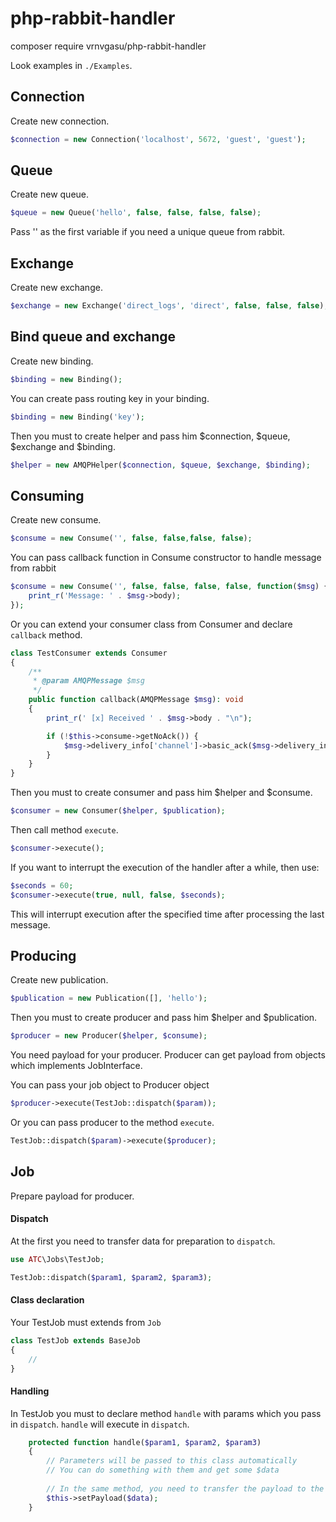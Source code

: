 # php-rabbit-handler

composer require vrnvgasu/php-rabbit-handler

Look examples in `./Examples`.

## Connection
Create new connection.
```php
$connection = new Connection('localhost', 5672, 'guest', 'guest');
```

## Queue
Create new queue.
```php
$queue = new Queue('hello', false, false, false, false);
```
Pass '' as the first variable if you need a unique queue from rabbit.

## Exchange
Create new exchange.
```php
$exchange = new Exchange('direct_logs', 'direct', false, false, false);
```

## Bind queue and exchange
Create new binding.
```php
$binding = new Binding();
```
You can create pass routing key in your binding.
```php
$binding = new Binding('key');
```

Then you must to create helper and pass him $connection, $queue, $exchange and $binding.
```php
$helper = new AMQPHelper($connection, $queue, $exchange, $binding);
```

## Consuming
Create new consume.
```php
$consume = new Consume('', false, false,false, false);
```

You can pass callback function in Consume constructor to handle message from rabbit
```php
$consume = new Consume('', false, false, false, false, function($msg) {
    print_r('Message: ' . $msg->body);
});
```

Or you can extend your consumer class from Consumer and declare `callback` method.
```php
class TestConsumer extends Consumer
{
    /**
     * @param AMQPMessage $msg
     */
    public function callback(AMQPMessage $msg): void
    {
        print_r(' [x] Received ' . $msg->body . "\n");

        if (!$this->consume->getNoAck()) {
            $msg->delivery_info['channel']->basic_ack($msg->delivery_info['delivery_tag']);
        }
    }
}
```

Then you must to create consumer and pass him $helper and $consume.
```php
$consumer = new Consumer($helper, $publication);
```

Then call method `execute`.
```php
$consumer->execute();
```

If you want to interrupt the execution of the handler after a while, then use:
```php
$seconds = 60;
$consumer->execute(true, null, false, $seconds);
```
This will interrupt execution after the specified time after processing the last message.

## Producing
Create new publication.
```php
$publication = new Publication([], 'hello');
```
Then you must to create producer and pass him $helper and $publication.
```php
$producer = new Producer($helper, $consume);
```

You need payload for your producer.
Producer can get payload from objects which implements JobInterface.
 
You can pass your job object to Producer object
```php
$producer->execute(TestJob::dispatch($param));
```

Or you can pass producer to the method `execute`.
```php
TestJob::dispatch($param)->execute($producer);
```

## Job
Prepare payload for producer.

#### Dispatch
At the first you need to transfer data for preparation to `dispatch`.
```php
use ATC\Jobs\TestJob;

TestJob::dispatch($param1, $param2, $param3);
```
#### Class declaration
Your TestJob must extends from `Job`
```php
class TestJob extends BaseJob
{
    //
}
```

#### Handling
In TestJob you must to declare method `handle` with params which you pass in `dispatch`. `handle` will execute in `dispatch`.
```php
    protected function handle($param1, $param2, $param3)
    {
        // Parameters will be passed to this class automatically
        // You can do something with them and get some $data
        
        // In the same method, you need to transfer the payload to the method `payload` for `producer`
        $this->setPayload($data);
    }
```








